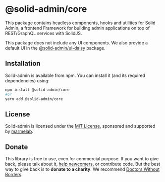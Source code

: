 # @solid-admin/core

This package contains headless components, hooks and utilities for Solid Admin, a frontend Framework for building admin applications on top of REST/GraphQL services with SolidJS.

This package does not include any UI components. We also provide a default UI in the [@solid-admin/ui-daisy](https://www.npmjs.com/package/@solid-admin/ui-daisy) package.

## Installation

Solid-admin is available from npm. You can install it (and its required dependencies) using:

```sh
npm install @solid-admin/core
#or
yarn add @solid-admin/core
```

## License

Solid-admin is licensed under the [MIT License](https://github.com/marmelab/solid-admin/blob/master/LICENSE.md), sponsored and supported by [marmelab](https://marmelab.com).

## Donate

This library is free to use, even for commercial purpose. If you want to give back, please talk about it, [help newcomers](https://stackoverflow.com/questions/tagged/solid-admin), or contribute code. But the best way to give back is to **donate to a charity**. We recommend [Doctors Without Borders](https://www.doctorswithoutborders.org/).